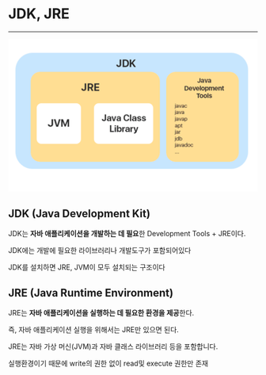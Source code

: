 # JDK, JRE

---

![Untitled](JDK,%20JRE%203b36ea617280430abcc457db08a12d7f/Untitled.png)

## **JDK (Java Development Kit)**

JDK는 **자바 애플리케이션을 개발하는 데 필요**한 Development Tools + JRE이다.

JDK에는 개발에 필요한 라이브러리나 개발도구가 포함되어있다

JDK를 설치하면 JRE, JVM이 모두 설치되는 구조이다

## JRE **(Java Runtime Environment)**

JRE는 **자바 애플리케이션을 실행하는 데 필요한 환경을 제공**한다.

즉, 자바 애플리케이션 실행을 위해서는 JRE만 있으면 된다.

JRE는 자바 가상 머신(JVM)과 자바 클래스 라이브러리 등을 포함합니다.

실행환경이기 때문에 write의 권한 없이 read및 execute 권한만 존재
